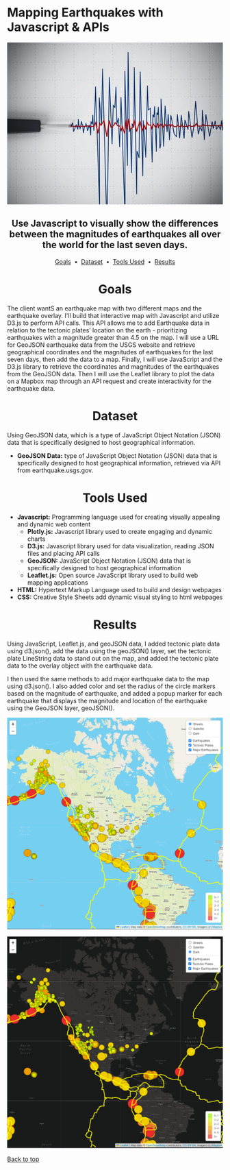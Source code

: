 # Mapping Earthquakes with Javascript & APIs

<div align="center">
    <img src=images/richter.webp>
</div>

## <div align="center">Use Javascript to visually show the differences between the magnitudes of earthquakes all over the world for the last seven days.</div>

<p align="center">
<a href="#goals">Goals</a> &nbsp;&bull;&nbsp;
<a href="#dataset">Dataset</a> &nbsp;&bull;&nbsp;
<a href="#tools-used">Tools Used</a> &nbsp;&bull;&nbsp;
<a href="#results">Results</a>
</p>

# <div align="center">Goals</div>

The client wantS an earthquake map with two different maps and the earthquake overlay. I'll build that interactive map with Javascript and utilize D3.js to perform API calls. This API allows me to add Earthquake data in relation to the tectonic plates’ location on the earth - prioritizing earthquakes with a magnitude greater than 4.5 on the map. I will use a URL for GeoJSON earthquake data from the USGS website and retrieve geographical coordinates and the magnitudes of earthquakes for the last seven days, then add the data to a map. Finally, I will use JavaScript and the D3.js library to retrieve the coordinates and magnitudes of the earthquakes from the GeoJSON data. Then I will use the Leaflet library to plot the data on a Mapbox map through an API request and create interactivity for the earthquake data.

# <div align="center">Dataset</div>

Using GeoJSON data, which is a type of JavaScript Object Notation (JSON) data that is specifically designed to host geographical information.

- **GeoJSON Data:** type of JavaScript Object Notation (JSON) data that is specifically designed to host geographical information, retrieved via API from earthquake.usgs.gov.

# <div align="center">Tools Used</div>
- **Javascript:** Programming language used for creating visually appealing and dynamic web content
    - **Plotly.js:** Javascript library used to create engaging and dynamic charts
    - **D3.js:** Javascript library used for data visualization, reading JSON files and placing API calls
    - **GeoJSON:** JavaScript Object Notation (JSON) data that is specifically designed to host geographical information
    - **Leaflet.js:** Open source JavaScript library used to build web mapping applications
- **HTML:** Hypertext Markup Language used to build and design webpages
- **CSS:** Creative Style Sheets add dynamic visual styling to html webpages

# <div align="center">Results</div>

Using JavaScript, Leaflet.js, and geoJSON data, I added tectonic plate data using d3.json(), add the data using the geoJSON() layer, set the tectonic plate LineString data to stand out on the map, and added the tectonic plate data to the overlay object with the earthquake data.

I then used the same methods to add major earthquake data to the map using d3.json(). I also added color and set the radius of the circle markers based on the magnitude of earthquake, and added a popup marker for each earthquake that displays the magnitude and location of the earthquake using the GeoJSON layer, geoJSON().

!["Light Map"](images/light_map.png)

!["Dark Map"](images/dark_map.png)

[Back to top](#mapping-earthquakes-with-javascript-&-apis)
